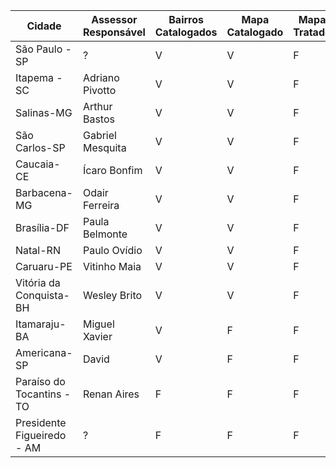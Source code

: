 | Cidade | Assessor Responsável | Bairros Catalogados | Mapa Catalogado  | Mapa Tratado | Mapa Finalizado |
|---|---|---|---|---|---|
| São Paulo - SP | ? | V | V | F | F |
| Itapema - SC | Adriano Pivotto | V | V | F | F |
| Salinas-MG | Arthur Bastos | V | V | F | F |
| São Carlos-SP | Gabriel Mesquita | V | V | F | F |
| Caucaia-CE | Ícaro Bonfim | V | V | F | F |
| Barbacena-MG | Odair Ferreira | V | V | F | F |
| Brasília-DF | Paula Belmonte | V | V | F | F |
| Natal-RN | Paulo Ovídio | V | V | F | F |
| Caruaru-PE | Vitinho Maia | V | V | F | F |
| Vitória da Conquista-BH | Wesley Brito | V | V | F | F |
| Itamaraju-BA | Miguel Xavier | V | F | F | F |
| Americana-SP | David | V | F | F | F |
| Paraíso do Tocantins - TO | Renan Aires | F | F | F | F |
| Presidente Figueiredo - AM | ? | F | F | F | F |